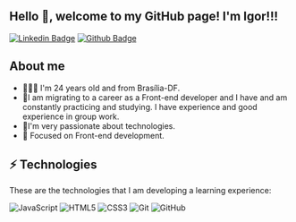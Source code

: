 <h2>
  Hello 🙋, welcome to my GitHub page! I'm Igor!!!
</h2>

[![Linkedin Badge](https://img.shields.io/badge/-LinkedIn-blue?style=flat-square&logo=Linkedin&logoColor=white&link=https://www.linkedin.com/in/igudev/)](https://www.linkedin.com/in/igudev/) [![Github Badge](https://img.shields.io/badge/-Github-000?style=flat-square&&logo=Github&logoColor=white&link=https://github.com/igumdev)](https://github.com/igumdev) 


## About me

- 🙎🏻‍♀️ I'm 24 years old and from Brasília-DF.
- 🌱I am migrating to a career as a Front-end developer and I have and am constantly practicing and studying.
I have experience and good experience in group work.
- 💜I'm very passionate about technologies.
- 🎯 Focused on Front-end development.
 
## ⚡ Technologies

These are the technologies that I am developing a learning experience:
                                             
![JavaScript](https://img.shields.io/badge/-JavaScript-black?style=flat-square&logo=javascript)
![HTML5](https://img.shields.io/badge/-HTML5-E34F26?style=flat-square&logo=html5&logoColor=white)
![CSS3](https://img.shields.io/badge/-CSS3-1572B6?style=flat-square&logo=css3)
![Git](https://img.shields.io/badge/-Git-black?style=flat-square&logo=git)
![GitHub](https://img.shields.io/badge/-GitHub-181717?style=flat-square&logo=github)
